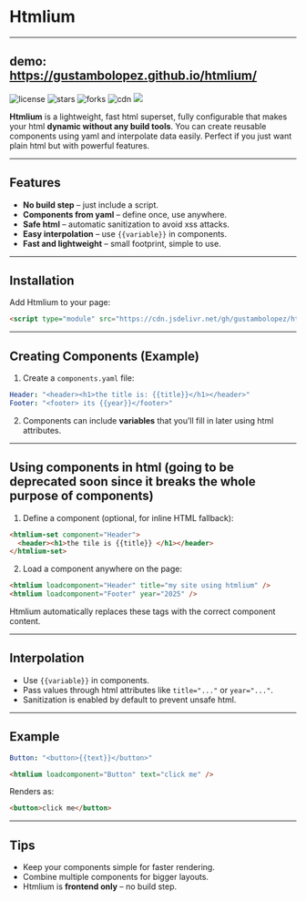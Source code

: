 
# Htmlium
---
demo: https://gustambolopez.github.io/htmlium/
---

![license](https://img.shields.io/badge/License-MIT-yellow.svg)
![stars](https://img.shields.io/github/stars/gustambolopez/htmlium?style=social)
![forks](https://img.shields.io/github/forks/gustambolopez/htmlium?style=social)
![cdn](https://img.shields.io/badge/CDN-jsdelivr-blue)
[![](https://data.jsdelivr.com/v1/package/gh/gustambolopez/htmlium/badge)](https://www.jsdelivr.com/package/gh/gustambolopez/htmlium)


**Htmlium** is a lightweight, fast html superset, fully configurable that makes your html **dynamic without any build tools**. You can create reusable components using yaml and interpolate data easily. Perfect if you just want plain html but with powerful features.

---

## Features

* **No build step** – just include a script.
* **Components from yaml** – define once, use anywhere.
* **Safe html** – automatic sanitization to avoid xss attacks.
* **Easy interpolation** – use `{{variable}}` in components.
* **Fast and lightweight** – small footprint, simple to use.

---

## Installation

Add Htmlium to your page:

```html
<script type="module" src="https://cdn.jsdelivr.net/gh/gustambolopez/htmlium@main/index.min.js"></script>
```

---

## Creating Components (Example)

1. Create a `components.yaml` file:

```yaml
Header: "<header><h1>the title is: {{title}}</h1></header>"
Footer: "<footer> its {{year}}</footer>"
```

2. Components can include **variables** that you’ll fill in later using html attributes.

---

## Using components in html (going to be deprecated soon since it breaks the whole purpose of components)

1. Define a component (optional, for inline HTML fallback):

```html
<htmlium-set component="Header">
  <header><h1>the tile is {{title}} </h1></header>
</htmlium-set>
```

2. Load a component anywhere on the page:

```html
<htmlium loadcomponent="Header" title="my site using htmlium" />
<htmlium loadcomponent="Footer" year="2025" />
```

Htmlium automatically replaces these tags with the correct component content.

---

## Interpolation

* Use `{{variable}}` in components.
* Pass values through html attributes like `title="..."` or `year="..."`.
* Sanitization is enabled by default to prevent unsafe html.

---

## Example

```yaml
Button: "<button>{{text}}</button>"
```

```html
<htmlium loadcomponent="Button" text="click me" />
```

Renders as:

```html
<button>click me</button>
```

---

## Tips

* Keep your components simple for faster rendering.
* Combine multiple components for bigger layouts.
* Htmlium is **frontend only** – no build step.
